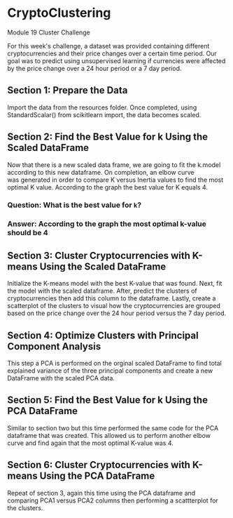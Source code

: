 # CryptoClustering
Module 19 Cluster Challenge

For this week's challenge, a dataset was provided containing different cryptocurrencies and their price changes over a certain time period. Our goal was to predict using unsupervised learning if currencies were affected by the price change over a 24 hour period or a 7 day period. 


## Section 1: Prepare the Data

Import the data from the resources folder. Once completed, using StandardScalar() from scikitlearn import, the data becomes scaled.


## Section 2: Find the Best Value for k Using the Scaled DataFrame

Now that there is a new scaled data frame, we are going to fit the k.model according to this new dataframe. On completion, an elbow curve  
was generated in order to compare K versus Inertia values to find the most optimal K value. According to the graph the best value for K equals 4.

### Question: What is the best value for `k`?
### Answer: According to the graph the most optimal k-value should be 4


## Section 3: Cluster Cryptocurrencies with K-means Using the Scaled DataFrame

Initialize the K-means model with the best K-value that was found. Next, fit the model with the scaled dataframe. After, predict the clusters of cryptocurrencies then
add this column to the dataframe. Lastly, create a scatterplot of the clusters to visual how the cryptocurrencies are grouped based on the price change over the 24 hour period
versus the 7 day period.

## Section 4: Optimize Clusters with Principal Component Analysis

This step a PCA is performed on the orginal scaled DataFrame to find total explained variance of the three principal components and create a new DataFrame with the 
scaled PCA data.

## Section 5: Find the Best Value for k Using the PCA DataFrame

Similar to section two but this time performed the same code for the PCA dataframe that was created. This allowed us to perform another elbow curve and find again that the most optimal 
K-value was 4.

## Section 6: Cluster Cryptocurrencies with K-means Using the PCA DataFrame

Repeat of section 3, again this time using the PCA dataframe and comparing PCA1 versus PCA2 columns then performing a scattterplot for the clusters.



